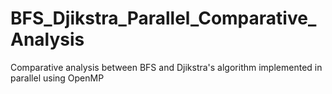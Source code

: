 # BFS_Djikstra_Parallel_Comparative_Analysis
Comparative analysis between BFS and Djikstra's algorithm implemented in parallel using OpenMP
